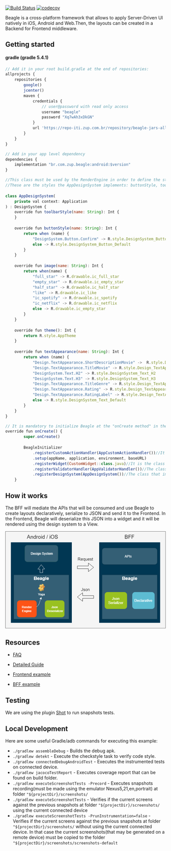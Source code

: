 [![Build Status](https://app.bitrise.io/app/ba33132ae93f50c8/status.svg?token=ET78G0IwTjRaVguEnzRPhw&branch=master)](https://app.bitrise.io/app/ba33132ae93f50c8)
[![codecov](https://codecov.io/gh/ZupIT/darwin-beagle-android/branch/master/graph/badge.svg?token=hKpCrqZHxt)](https://codecov.io/gh/ZupIT/darwin-beagle-android)


Beagle is a cross-platform framework that allows to apply Server-Driven UI natively in iOS, Android and Web.Then, the layouts can be created in a Backend for Frontend middleware.

## Getting started
#### gradle (gradle 5.4.1)
```javascript
// Add it in your root build.gradle at the end of repositories:
allprojects {
    repositories {
        google()
        jcenter()
        maven {
            credentials {
                // user@password with read only access
                username "beagle"
                password "Xq7wAh3xDkGN"
            }
            url 'https://repo-iti.zup.com.br/repository/beagle-jars-all/'
        }
    }
}
```
```javascript
// Add in your app level dependency
dependencies {
    implementation "br.com.zup.beagle:android:$version"
}
```

```javascript
//This class must be used by the RenderEngine in order to define the styles configured at the application. It must extend DesignSystems.
//These are the styles the AppDesignSystem implements: buttonStyle, toolbarStyle, textAppearance, theme and image

class AppDesignSystem(
    private val context: Application
) : DesignSystem {
    override fun toolbarStyle(name: String): Int {
    }

    override fun buttonStyle(name: String): Int {
        return when (name) {
            "DesignSystem.Button.Confirm" -> R.style.DesignSystem_Button_Confirm
            else -> R.style.DesignSystem_Button_Default
        }
    }

    override fun image(name: String): Int {
        return when(name) {
            "full_star" -> R.drawable.ic_full_star
            "empty_star" -> R.drawable.ic_empty_star
            "half_star" -> R.drawable.ic_half_star
            "like" -> R.drawable.ic_like
            "ic_spotify" -> R.drawable.ic_spotify
            "ic_netflix" -> R.drawable.ic_netflix
            else -> R.drawable.ic_empty_star
        }
    }

    override fun theme(): Int {
        return R.style.AppTheme
    }

    override fun textAppearance(name: String): Int {
        return when (name) {
            "Design.TextAppearance.ShortDescriptionMovie" ->  R.style.Design_TextAppearance_ShortDescriptionMovie
            "Design.TextAppearance.TitleMovie" -> R.style.Design_TextAppearance_TitleMovie
            "DesignSystem.Text.H2" -> R.style.DesignSystem_Text_H2
            "DesignSystem.Text.H3" -> R.style.DesignSystem_Text_H3
            "Design.TextAppearance.TitleGenre" -> R.style.Design_TextAppearance_TitleGenre
            "Design.TextAppearance.Rating" -> R.style.Design_TextAppearance_Rating
            "Design.TextAppearance.RatingLabel" -> R.style.Design_TextAppearance_RatingLabel
            else -> R.style.DesignSystem_Text_Default
        }
    }
}
```

```javascript
// It is mandatory to initialize Beagle at the "onCreate method" in the class that extends the application class
override fun onCreate() {
        super.onCreate()

        BeagleInitializer
            .registerCustomActionHandler(AppCustomActionHandler())//It is the class that handles the custom actions
            .setup(appName, application, environment, baseURL)
            .registerWidget(CustomWidget::class.java)//It is the class that implements the customized widgets. Each custom widget must have a registerWidget
            .registerValidatorHandler(AppValidatorHandler())//The class that handles the validator class 
            .registerDesignSystem(AppDesignSystem())//The class that implements the DesignSystems
    } 

```

## How it works
The BFF will mediate the APIs that will be consumed and use Beagle to create layouts declaratively, serialize to JSON and send it to the Frontend.
In the Frontend, Beagle will deserialize this JSON into a widget and it will be rendered using the design system to a View.

<img src="./assets/BFF.png"/>

## Resources

* [FAQ](https://docs.google.com/spreadsheets/d/1S3Xnwsnc9GnN6R6wSpSfPsFeoaovrRQ9hbl6CZ6ONZE/edit#gid=0)

* [Detailed Guide](https://zupdocs.gitbook.io/beagle/)

* [Frontend example](https://github.com/ZupIT/beagle-tmdb)

* [BFF example](https://github.com/ZupIT/beagle-tmdb-backend)

## Testing
We are using the plugin [Shot](https://github.com/Karumi/Shot/) to run snapshots tests.

## Local Development
Here are some useful Gradle/adb commands for executing this example:

 * `./gradlew assembleDebug` - Builds the debug apk.
 * `./gradlew detekt` - Execute the checkstyle task to verify code style.
 * `./gradlew connectedDebugAndroidTest` - Executes the instrumented tests on connected device.
 * `./gradlew jacocoTestReport` - Executes coverage report that can be found on build folder.
 * `./gradlew executeScreenshotTests -Precord` - Executes snapshots recording(must be made using the emulator Nexus5,21,en,portrait) at folder  `"${projectDir}/screenshots/`
 * `./gradlew executeScreenshotTests` - Verifies if the current screens against the previous snapshots at folder  `"${projectDir}/screenshots/` using the current connected device
 * `./gradlew executeScreenshotTests -PrunInstrumentation=false` - Verifies if the current screens against the previous snapshots at folder  `"${projectDir}/screenshots/` without using the current connected device.
 In that case the current screenshots(that may be generated on a remote device) must be copied to the folder `"${projectDir}/screenshots/screenshots-default`
